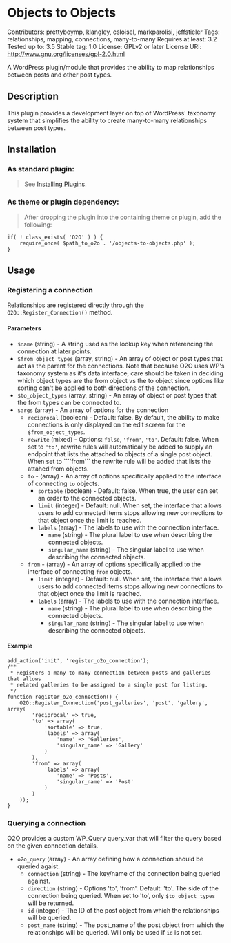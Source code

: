 Objects to Objects
==================

Contributors: prettyboymp, klangley, csloisel, markparolisi, jeffstieler
Tags: relationships, mapping, connections, many-to-many
Requires at least: 3.2
Tested up to: 3.5
Stable tag: 1.0
License: GPLv2 or later
License URI: http://www.gnu.org/licenses/gpl-2.0.html

A WordPress plugin/module that provides the ability to map relationships between posts and other post types.    

## Description
This plugin provides a development layer on top of WordPress' taxonomy system that simplifies the ability to create many-to-many relationships between post types.

## Installation

### As standard plugin:
> See [Installing Plugins](http://codex.wordpress.org/Managing_Plugins#Installing_Plugins).

### As theme or plugin dependency:
> After dropping the plugin into the containing theme or plugin, add the following:

	if( ! class_exists( 'O2O' ) ) {
		require_once( $path_to_o2o . '/objects-to-objects.php' );
	}

## Usage

### Registering a connection

Relationships are registered directly through the ```O2O::Register_Connection()``` method.

#### Parameters
* ```$name``` (string) - A string used as the lookup key when referencing the connection at later points.
* ```$from_object_types``` (array, string) - An array of object or post types that act as the parent for the connections.  Note that because O2O uses WP's taxonomy system as it's data interface, care should be taken in deciding which object types are the from object vs the to object since options like sorting can't be applied to both directions of the connection.
* ```$to_object_types``` (array, string) - An array of object or post types that the from types can be connected to.
* ```$args``` (array) - An array of options for the connection
	* ```reciprocal``` (boolean) - Default: false.  By default, the ability to make connections is only displayed on the edit screen for the ```$from_object_types```.
	* ```rewrite``` (mixed) - Options: ```false```, ```'from'```, ```'to'```.  Default: false.  When set to ```'to'```, rewrite rules will automatically be added to supply an endpoint that lists the attached to objects of a single post object.  When set to ```'from'`` the rewrite rule will be added that lists the attahed from objects.
	* ```to``` - (array) - An array of options specifically applied to the interface of connecting ```to``` objects.
		* ```sortable``` (boolean) - Default: false.  When true, the user can set an order to the connected objects.
		* ```limit``` (integer) - Default: null.  When set, the interface that allows users to add connected items stops allowing new connections to that object once the limit is reached.
		* ```labels``` (array) - The labels to use with the connection interface.
			* ```name``` (string) - The plural label to use when describing the connected objects.
			* ```singular_name``` (string) - The singular label to use when describing the connected objects.
	* ```from``` - (array) - An array of options specifically applied to the interface of connecting ```from``` objects.
		* ```limit``` (integer) - Default: null.  When set, the interface that allows users to add connected items stops allowing new connections to that object once the limit is reached.
		* ```labels``` (array) - The labels to use with the connection interface.
			* ```name``` (string) - The plural label to use when describing the connected objects.
			* ```singular_name``` (string) - The singular label to use when describing the connected objects.


#### Example

	add_action('init', 'register_o2o_connection');
	/**
	 * Registers a many to many connection between posts and galleries that allows
	 * related galleries to be assigned to a single post for listing.
	 */
	function register_o2o_connection() {
		O2O::Register_Connection('post_galleries', 'post', 'gallery', array(
			'reciprocal' => true,
			'to' => array(
				'sortable' => true,
				'labels' => array(
					'name' => 'Galleries',
					'singular_name' => 'Gallery'
				)
			),
			'from' => array(
				'labels' => array(
					'name' => 'Posts',
					'singular_name' => 'Post'
				)
			)
		));
	}

### Querying a connection
O2O provides a custom WP_Query query_var that will filter the query based on the given connection details.

* ```o2o_query``` (array) - An array defining how a connection should be queried agaist.
	* ```connection``` (string) - The key/name of the connection being queried against.
	* ```direction``` (string) - Options 'to', 'from'.  Default: 'to'.  The side of the connection being queried.  When set to 'to', only ```$to_object_types``` will be returned.
	* ```id``` (integer) - The ID of the post object from which the relationships will be queried.  
	* ```post_name``` (string) - The post_name of the post object from which the relationships will be queried.  Will only be used if ```id``` is not set.
	
